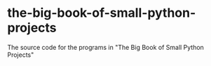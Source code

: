# the-big-book-of-small-python-projects
The source code for the programs in "The Big Book of Small Python Projects"

